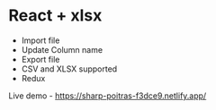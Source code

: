 # React + xlsx 

- Import file 
- Update Column name
- Export file
- CSV and XLSX supported
- Redux 

Live demo - https://sharp-poitras-f3dce9.netlify.app/